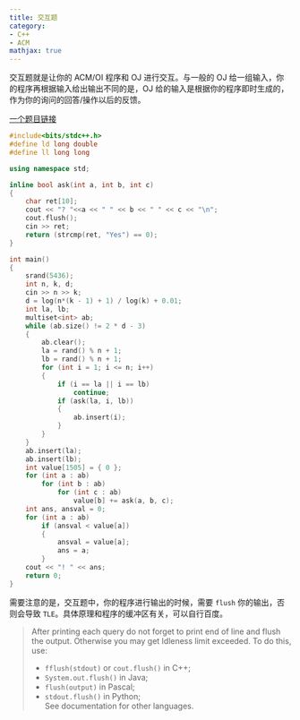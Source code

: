 ```yaml
---
title: 交互题
category:
- C++
- ACM
mathjax: true
---
```


交互题就是让你的 ACM/OI 程序和 OJ 进行交互。与一般的 OJ 给一组输入，你的程序再根据输入给出输出不同的是，OJ 给的输入是根据你的程序即时生成的，作为你的询问的回答/操作以后的反馈。

[一个题目链接](http://codeforces.com/problemset/problem/1061/F)

```c++
#include<bits/stdc++.h>
#define ld long double
#define ll long long

using namespace std;

inline bool ask(int a, int b, int c)
{
	char ret[10];
	cout << "? "<<a << " " << b << " " << c << "\n";
	cout.flush();
	cin >> ret;
	return (strcmp(ret, "Yes") == 0);
}

int main()
{
	srand(5436);
	int n, k, d;
	cin >> n >> k;
	d = log(n*(k - 1) + 1) / log(k) + 0.01;
	int la, lb;
	multiset<int> ab;
	while (ab.size() != 2 * d - 3)
	{
		ab.clear();
		la = rand() % n + 1;
		lb = rand() % n + 1;
		for (int i = 1; i <= n; i++)
		{
			if (i == la || i == lb)
				continue;
			if (ask(la, i, lb))
			{
				ab.insert(i);
			}
		}
	}
	ab.insert(la);
	ab.insert(lb);
	int value[1505] = { 0 };
	for (int a : ab)
		for (int b : ab)
			for (int c : ab)
				value[b] += ask(a, b, c);
	int ans, ansval = 0;
	for (int a : ab)
		if (ansval < value[a])
		{
			ansval = value[a];
			ans = a;
		}
	cout << "! " << ans;
	return 0;
}
```

需要注意的是，交互题中，你的程序进行输出的时候，需要 `flush` 你的输出，否则会导致 `TLE`。具体原理和程序的缓冲区有关，可以自行百度。

> After printing each query do not forget to print end of line and flush the output. Otherwise you may get Idleness limit exceeded. To do this, use:
> * `fflush(stdout)` or `cout.flush()` in C++;
> * `System.out.flush()` in Java;
> * `flush(output)` in Pascal;
> * `stdout.flush()` in Python;  
> See documentation for other languages.
